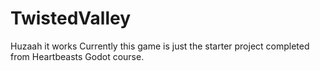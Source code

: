 # TwistedValley
Huzaah it works
Currently this game is just the starter project completed from Heartbeasts Godot course.
